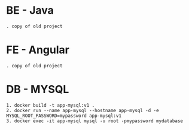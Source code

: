 # BE - Java
```
. copy of old project
```

# FE - Angular
```
. copy of old project
```

# DB - MYSQL
```
1. docker build -t app-mysql:v1 .
2. docker run --name app-mysql --hostname app-mysql -d -e MYSQL_ROOT_PASSWORD=mypassword app-mysql:v1
3. docker exec -it app-mysql mysql -u root -pmypassword mydatabase
```
